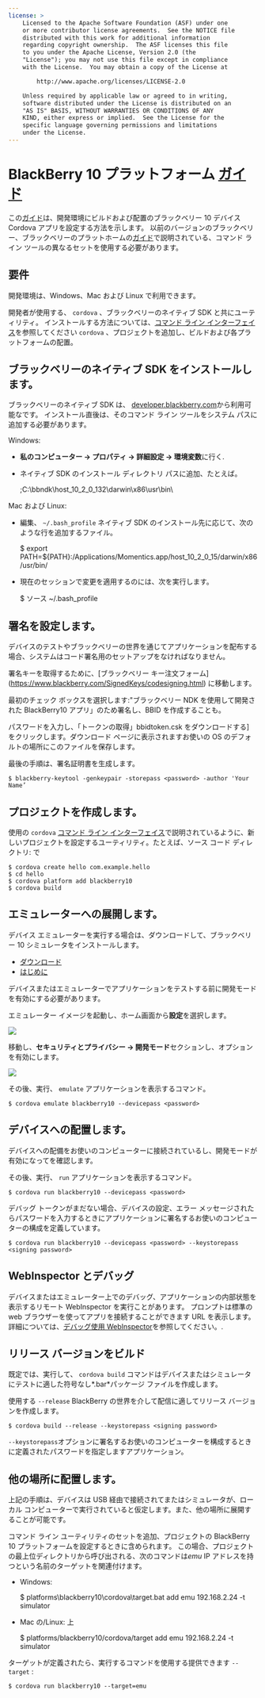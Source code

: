```yaml
---
license: >
    Licensed to the Apache Software Foundation (ASF) under one
    or more contributor license agreements.  See the NOTICE file
    distributed with this work for additional information
    regarding copyright ownership.  The ASF licenses this file
    to you under the Apache License, Version 2.0 (the
    "License"); you may not use this file except in compliance
    with the License.  You may obtain a copy of the License at

        http://www.apache.org/licenses/LICENSE-2.0

    Unless required by applicable law or agreed to in writing,
    software distributed under the License is distributed on an
    "AS IS" BASIS, WITHOUT WARRANTIES OR CONDITIONS OF ANY
    KIND, either express or implied.  See the License for the
    specific language governing permissions and limitations
    under the License.
---
```


# BlackBerry 10 プラットフォーム <a href="../../../index.html">ガイド</a>

この<a href="../../../index.html">ガイド</a>は、開発環境にビルドおよび配置のブラックベリー 10 デバイス Cordova アプリを設定する方法を示します。 以前のバージョンのブラックベリー、ブラックベリーのプラットホームの<a href="../../../index.html">ガイド</a>で説明されている、コマンド ライン ツールの異なるセットを使用する必要があります。

## 要件

開発環境は、Windows、Mac および Linux で利用できます。

開発者が使用する、 `cordova` 、ブラックベリーのネイティブ SDK と共にユーティリティ。 インストールする方法については、<a href="../../cli/index.html">コマンド ライン インターフェイス</a>を参照してください `cordova` 、プロジェクトを追加し、ビルドおよび各プラットフォームの配置。

## ブラックベリーのネイティブ SDK をインストールします。

ブラックベリーのネイティブ SDK は、 [developer.blackberry.com][1]から利用可能なです。 インストール直後は、そのコマンド ライン ツールをシステム パスに追加する必要があります。

 [1]: http://developer.blackberry.com/native/download/

Windows:

*   **私のコンピューター → プロパティ → 詳細設定 → 環境変数**に行く.

*   ネイティブ SDK のインストール ディレクトリ パスに追加、たとえば。
    
    ;C:\bbndk\host\_10\_2\_0\_132\darwin\x86\usr\bin\

Mac および Linux:

*   編集、 `~/.bash_profile` ネイティブ SDK のインストール先に応じて、次のような行を追加するファイル。
    
    $ export PATH=${PATH}:/Applications/Momentics.app/host\_10\_2\_0\_15/darwin/x86/usr/bin/

*   現在のセッションで変更を適用するのには、次を実行します。
    
    $ ソース ~/.bash_profile

## 署名を設定します。

デバイスのテストやブラックベリーの世界を通じてアプリケーションを配布する場合、システムはコード署名用のセットアップをなければなりません。

署名キーを取得するために、\[ブラックベリー キー注文フォーム\] (https://www.blackberry.com/SignedKeys/codesigning.html) に移動します。

最初のチェック ボックスを選択します:"ブラックベリー NDK を使用して開発された BlackBerry10 アプリ」のため署名し、BBID を作成することも。

パスワードを入力し、「トークンの取得」bbidtoken.csk をダウンロードする] をクリックします。ダウンロード ページに表示されますお使いの OS のデフォルトの場所にこのファイルを保存します。

最後の手順は、署名証明書を生成します。

    $ blackberry-keytool -genkeypair -storepass <password> -author 'Your Name’
    

## プロジェクトを作成します。

使用の `cordova` <a href="../../cli/index.html">コマンド ライン インターフェイス</a>で説明されているように、新しいプロジェクトを設定するユーティリティ。たとえば、ソース コード ディレクトリ: で

    $ cordova create hello com.example.hello
    $ cd hello
    $ cordova platform add blackberry10
    $ cordova build
    

## エミュレーターへの展開します。

デバイス エミュレーターを実行する場合は、ダウンロードして、ブラックベリー 10 シミュレータをインストールします。

*   [ダウンロード][1]
*   [はじめに][2]

 [2]: http://developer.blackberry.com/devzone/develop/simulator/blackberry_10_simulator_start.html

デバイスまたはエミュレーターでアプリケーションをテストする前に開発モードを有効にする必要があります。

エミュレーター イメージを起動し、ホーム画面から**設定**を選択します。

![][3]

 [3]: img/guide/platforms/blackberry10/bb_home.png

移動し、**セキュリティとプライバシー → 開発モード**セクションし、オプションを有効にします。

![][4]

 [4]: img/guide/platforms/blackberry10/bb_devel.png

その後、実行、 `emulate` アプリケーションを表示するコマンド。

    $ cordova emulate blackberry10 --devicepass <password>
    

## デバイスへの配置します。

デバイスへの配備をお使いのコンピューターに接続されているし、開発モードが有効になってを確認します。

その後、実行、 `run` アプリケーションを表示するコマンド。

    $ cordova run blackberry10 --devicepass <password>
    

デバッグ トークンがまだない場合、デバイスの設定、エラー メッセージされたらパスワードを入力するときにアプリケーションに署名するお使いのコンピューターの構成を定義しています。

    $ cordova run blackberry10 --devicepass <password> --keystorepass <signing password>
    

## WebInspector とデバッグ

デバイスまたはエミュレーター上でのデバッグ、アプリケーションの内部状態を表示するリモート WebInspector を実行ことがあります。 プロンプトは標準の web ブラウザーを使ってアプリを接続することができます URL を表示します。 詳細については、[デバッグ使用 WebInspector][5]を参照してください。.

 [5]: http://developer.blackberry.com/html5/documentation/web_inspector_overview_1553586_11.html

## リリース バージョンをビルド

既定では、実行して、 `cordova build` コマンドはデバイスまたはシミュレータにテストに適した符号なし*.bar*パッケージ ファイルを作成します。

使用する `--release` BlackBerry の世界を介して配信に適してリリース バージョンを作成します。

    $ cordova build --release --keystorepass <signing password>
    

`--keystorepass`オプションに署名するお使いのコンピューターを構成するときに定義されたパスワードを指定しますアプリケーション。

## 他の場所に配置します。

上記の手順は、デバイスは USB 経由で接続されてまたはシミュレータが、ローカル コンピューターで実行されていると仮定します。また、他の場所に展開することが可能です。

コマンド ライン ユーティリティのセットを追加、プロジェクトの BlackBerry 10 プラットフォームを設定するときに含められます。 この場合、プロジェクトの最上位ディレクトリから呼び出される、次のコマンドは*emu* IP アドレスを持つという名前のターゲットを関連付けます。

*   Windows:
    
    $ platforms\blackberry10\cordova\target.bat add emu 192.168.2.24 -t simulator

*   Mac の/Linux: 上
    
    $ platforms/blackberry10/cordova/target add emu 192.168.2.24 -t simulator

ターゲットが定義されたら、実行するコマンドを使用する提供できます `--target` :

    $ cordova run blackberry10 --target=emu